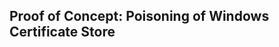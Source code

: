 Proof of Concept: Poisoning of Windows Certificate Store 
--------------------------------------------------------
